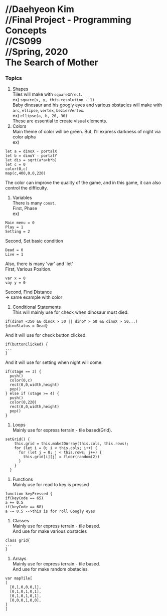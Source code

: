 //Daehyeon Kim   
//Final Project - Programming Concepts   
//CS099   
//Spring, 2020   
The Search of Mother   
=============
### Topics   
1. Shapes   
Tiles will make with `square`or`rect`.   
ex) `square(x, y, this.resolution - 1)`   
Baby dinosaur and his googly eyes and various obstacles will make with `arc`, `ellipse`, `vertex`, `bezierVertex`.   
ex) `ellipse(a, b, 20, 30)`   
These are essential to create visual elements.
1. Colors   
Main theme of color will be green. But, I'll express darkness of night via color alpha   
ex)   
```
let a = dinoX - portalX   
let b = dinoY - portalY   
let dis = sqrt(a*a+b*b)   
let c = 0   
color(0,c)   
map(c,400,0,0,220)
```
The color can improve the quality of the game, and in this game, it can also control the difficulty.   
1. Variables   
There is many `const`.   
First, Phase   
ex)   
```
Main menu = 0   
Play = 1   
Setting = 2   
```
Second, Set basic condition   
```
Dead = 0   
Live = 1    
```
Also, there is many 'var' and 'let'   
First, Various Position.   
```
var x = 0   
vay y = 0   
```
Second, Find Distance   
-> same example with color   
1. Conditional Statements   
This will mainly use for check when dinosaur must died.   
```
if(dinoY <350 && dinoX > 50 || dinoY > 50 && dinoX > 50...)   
{dinoStatus = Dead}   
```
And it will use for check button clicked.   
```
if(buttonClicked) {   
...   
}   
```
And it will use for setting when night will come.   
```
if(stage == 3) {   
  push()   
  color(0,c)   
  rect(0,0,width,height)   
  pop()   
} else if (stage >= 4) {   
  push()   
  color(0,220)   
  rect(0,0,width,height)   
  pop()   
}   
```
1. Loops   
Mainly use for express terrain - tile based(Grid).   
```
setGrid() {   
    this.grid = this.make2DArray(this.cols, this.rows);   
    for (let i = 0; i < this.cols; i++) {   
      for (let j = 0; j < this.rows; j++) {   
        this.grid[i][j] = floor(random(2))   
      }   
    }   
  }   
```
1. Functions   
Mainly use for read to key is pressed   
```
function keyPressed {   
if(keyCode == 65)   
a += 0.5   
if(keyCode == 68)   
a -= 0.5 -->this is for roll Googly eyes   
```
1. Classes   
Mainly use for express terrain - tile based.   
And use for make various obstacles   
```
class grid{   
...   
}   
```
1. Arrays   
Mainly use for express terrain - tile based.   
And use for make random obstacles.   
```
var mapTile[   
[   
  [0,1,0,0,0,1],   
  [0,1,0,1,0,1],   
  [0,1,0,1,0,1],   
  [0,0,0,1,0,0],   
]   
]   
```
